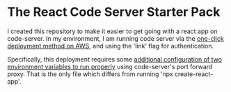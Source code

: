 # The React Code Server Starter Pack

I created this repository to make it easier to get going with a react app on code-server. In my environment, I am running code server via the [one-click deployment method on AWS](https://github.com/cdr/deploy-code-server/blob/main/guides/aws-ec2.md), and using the 'link' flag for authentication.

Specifically, this deployment requires some [additional configuration of two environment variables to run properly](https://github.com/cdr/code-server/blob/main/docs/guide.md#proxying-to-create-a-react-app) using code-server's port forward proxy. That is the only file which differs from running 'npx create-react-app'.